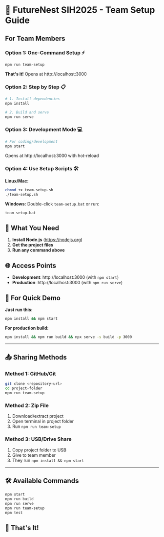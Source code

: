 # 🚀 FutureNest SIH2025 - Team Setup Guide

## For Team Members

### Option 1: One-Command Setup ⚡
```bash
npm run team-setup
```
**That's it!** Opens at http://localhost:3000

### Option 2: Step by Step 📋
```bash
# 1. Install dependencies
npm install

# 2. Build and serve
npm run serve
```

### Option 3: Development Mode 💻
```bash
# For coding/development
npm start
```
Opens at http://localhost:3000 with hot-reload

### Option 4: Use Setup Scripts 🛠️

**Linux/Mac:**
```bash
chmod +x team-setup.sh
./team-setup.sh
```

**Windows:**
Double-click `team-setup.bat` or run:
```cmd
team-setup.bat
```

## 📁 What You Need

1. **Install Node.js** (https://nodejs.org)
2. **Get the project files**
3. **Run any command above**

## 🌐 Access Points

- **Development**: http://localhost:3000 (with `npm start`)
- **Production**: http://localhost:3000 (with `npm run serve`)

## 🎯 For Quick Demo

**Just run this:**
```bash
npm install && npm start
```

**For production build:**
```bash
npm install && npm run build && npx serve -s build -p 3000
```

---

## 📤 Sharing Methods

### Method 1: GitHub/Git
```bash
git clone <repository-url>
cd project-folder
npm run team-setup
```

### Method 2: Zip File
1. Download/extract project
2. Open terminal in project folder
3. Run `npm run team-setup`

### Method 3: USB/Drive Share
1. Copy project folder to USB
2. Give to team member
3. They run `npm install && npm start`

---

## 🛠️ Available Commands

```bash
npm start      
npm run build    
npm run serve      
npm run team-setup 
npm test           
```

## 🎉 That's It!

